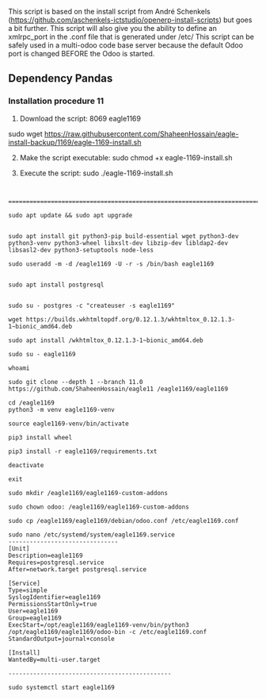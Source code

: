 This script is based on the install script from André Schenkels (https://github.com/aschenkels-ictstudio/openerp-install-scripts)
but goes a bit further. This script will also give you the ability to define an xmlrpc_port in the .conf file that is generated under /etc/
This script can be safely used in a multi-odoo code base server because the default Odoo port is changed BEFORE the Odoo is started.


<h2>Dependency Pandas </h2>

<h3>Installation procedure 11</h3>

1. Download the script: 8069 eagle1169

sudo wget https://raw.githubusercontent.com/ShaheenHossain/eagle-install-backup/1169/eagle-1169-install.sh

2. Make the script executable:
sudo chmod +x eagle-1169-install.sh

3. Execute the script:
sudo ./eagle-1169-install.sh
```


===============================================================================================

sudo apt update && sudo apt upgrade


sudo apt install git python3-pip build-essential wget python3-dev python3-venv python3-wheel libxslt-dev libzip-dev libldap2-dev libsasl2-dev python3-setuptools node-less

sudo useradd -m -d /eagle1169 -U -r -s /bin/bash eagle1169


sudo apt install postgresql


sudo su - postgres -c "createuser -s eagle1169"

wget https://builds.wkhtmltopdf.org/0.12.1.3/wkhtmltox_0.12.1.3-1~bionic_amd64.deb

sudo apt install /wkhtmltox_0.12.1.3-1~bionic_amd64.deb

sudo su - eagle1169

whoami

sudo git clone --depth 1 --branch 11.0 https://github.com/ShaheenHossain/eagle11 /eagle1169/eagle1169

cd /eagle1169
python3 -m venv eagle1169-venv

source eagle1169-venv/bin/activate

pip3 install wheel

pip3 install -r eagle1169/requirements.txt

deactivate

exit

sudo mkdir /eagle1169/eagle1169-custom-addons

sudo chown odoo: /eagle1169/eagle1169-custom-addons

sudo cp /eagle1169/eagle1169/debian/odoo.conf /etc/eagle1169.conf

sudo nano /etc/systemd/system/eagle1169.service
-------------------------------
[Unit]
Description=eagle1169
Requires=postgresql.service
After=network.target postgresql.service

[Service]
Type=simple
SyslogIdentifier=eagle1169
PermissionsStartOnly=true
User=eagle1169
Group=eagle1169
ExecStart=/opt/eagle1169/eagle1169-venv/bin/python3 /opt/eagle1169/eagle1169/odoo-bin -c /etc/eagle1169.conf
StandardOutput=journal+console

[Install]
WantedBy=multi-user.target

----------------------------------------------

sudo systemctl start eagle1169

